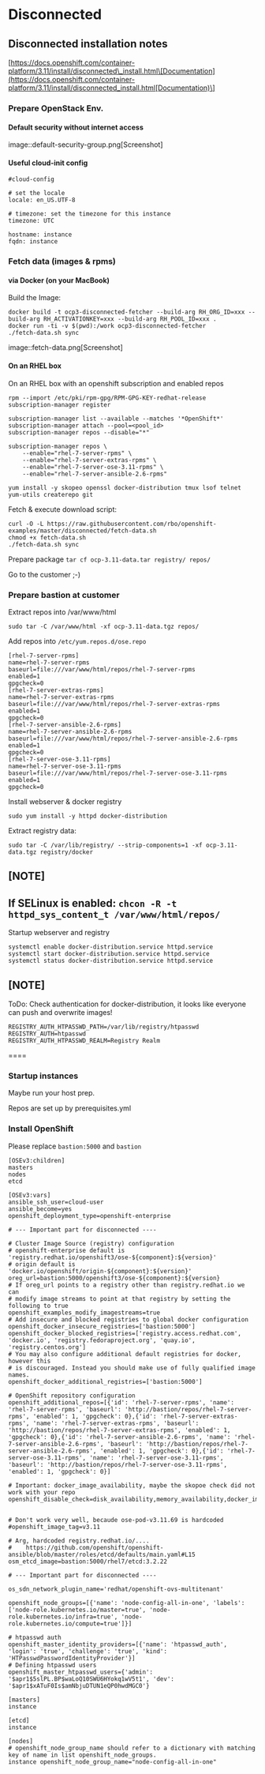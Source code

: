# Disconnected

## Disconnected installation notes

[https://docs.openshift.com/container-platform/3.11/install/disconnected\_install.html\[Documentation](https://docs.openshift.com/container-platform/3.11/install/disconnected_install.html[Documentation)\]

### Prepare OpenStack Env.

#### Default security without internet access

image::default-security-group.png\[Screenshot\]

#### Useful cloud-init config

```text
#cloud-config

# set the locale
locale: en_US.UTF-8

# timezone: set the timezone for this instance
timezone: UTC

hostname: instance
fqdn: instance
```

### Fetch data \(images & rpms\)

#### via Docker \(on your MacBook\)

Build the Image:

```text
docker build -t ocp3-disconnected-fetcher --build-arg RH_ORG_ID=xxx --build-arg RH_ACTIVATIONKEY=xxx --build-arg RH_POOL_ID=xxx .
docker run -ti -v $(pwd):/work ocp3-disconnected-fetcher
./fetch-data.sh sync
```

image::fetch-data.png\[Screenshot\]

#### On an RHEL box

On an RHEL box with an openshift subscription and enabled repos

```text
rpm --import /etc/pki/rpm-gpg/RPM-GPG-KEY-redhat-release
subscription-manager register

subscription-manager list --available --matches '*OpenShift*'
subscription-manager attach --pool=<pool_id>
subscription-manager repos --disable="*"

subscription-manager repos \
    --enable="rhel-7-server-rpms" \
    --enable="rhel-7-server-extras-rpms" \
    --enable="rhel-7-server-ose-3.11-rpms" \
    --enable="rhel-7-server-ansible-2.6-rpms"

yum install -y skopeo openssl docker-distribution tmux lsof telnet yum-utils createrepo git
```

Fetch & execute download script:

```text
curl -O -L https://raw.githubusercontent.com/rbo/openshift-examples/master/disconnected/fetch-data.sh
chmod +x fetch-data.sh
./fetch-data.sh sync
```

Prepare package `tar cf ocp-3.11-data.tar registry/ repos/`

Go to the customer ;-\)

### Prepare bastion at customer

Extract repos into /var/www/html

```text
sudo tar -C /var/www/html -xf ocp-3.11-data.tgz repos/
```

Add repos into `/etc/yum.repos.d/ose.repo`

```text
[rhel-7-server-rpms]
name=rhel-7-server-rpms
baseurl=file:///var/www/html/repos/rhel-7-server-rpms
enabled=1
gpgcheck=0
[rhel-7-server-extras-rpms]
name=rhel-7-server-extras-rpms
baseurl=file:///var/www/html/repos/rhel-7-server-extras-rpms
enabled=1
gpgcheck=0
[rhel-7-server-ansible-2.6-rpms]
name=rhel-7-server-ansible-2.6-rpms
baseurl=file:///var/www/html/repos/rhel-7-server-ansible-2.6-rpms
enabled=1
gpgcheck=0
[rhel-7-server-ose-3.11-rpms]
name=rhel-7-server-ose-3.11-rpms
baseurl=file:///var/www/html/repos/rhel-7-server-ose-3.11-rpms
enabled=1
gpgcheck=0
```

Install webserver & docker registry

```text
sudo yum install -y httpd docker-distribution
```

Extract registry data:

```text
sudo tar -C /var/lib/registry/ --strip-components=1 -xf ocp-3.11-data.tgz registry/docker
```

## \[NOTE\]

## If SELinux is enabled: `chcon -R -t httpd_sys_content_t /var/www/html/repos/`

Startup webserver and registry

```text
systemctl enable docker-distribution.service httpd.service
systemctl start docker-distribution.service httpd.service
systemctl status docker-distribution.service httpd.service
```

## \[NOTE\]

ToDo: Check authentication for docker-distribution, it looks like everyone can push and overwrite images!

```text
REGISTRY_AUTH_HTPASSWD_PATH=/var/lib/registry/htpasswd
REGISTRY_AUTH=htpasswd
REGISTRY_AUTH_HTPASSWD_REALM=Registry Realm
```

====

### Startup instances

Maybe run your host prep.

Repos are set up by prerequisites.yml

### Install OpenShift

Please replace `bastion:5000` and `bastion`

```text
[OSEv3:children]
masters
nodes
etcd

[OSEv3:vars]
ansible_ssh_user=cloud-user
ansible_become=yes
openshift_deployment_type=openshift-enterprise

# --- Important part for disconnected ----

# Cluster Image Source (registry) configuration
# openshift-enterprise default is 'registry.redhat.io/openshift3/ose-${component}:${version}'
# origin default is 'docker.io/openshift/origin-${component}:${version}'
oreg_url=bastion:5000/openshift3/ose-${component}:${version}
# If oreg_url points to a registry other than registry.redhat.io we can
# modify image streams to point at that registry by setting the following to true
openshift_examples_modify_imagestreams=true
# Add insecure and blocked registries to global docker configuration
openshift_docker_insecure_registries=['bastion:5000']
openshift_docker_blocked_registries=['registry.access.redhat.com', 'docker.io', 'registry.fedoraproject.org', 'quay.io', 'registry.centos.org']
# You may also configure additional default registries for docker, however this
# is discouraged. Instead you should make use of fully qualified image names.
openshift_docker_additional_registries=['bastion:5000']

# OpenShift repository configuration
openshift_additional_repos=[{'id': 'rhel-7-server-rpms', 'name': 'rhel-7-server-rpms', 'baseurl': 'http://bastion/repos/rhel-7-server-rpms', 'enabled': 1, 'gpgcheck': 0},{'id': 'rhel-7-server-extras-rpms', 'name': 'rhel-7-server-extras-rpms', 'baseurl': 'http://bastion/repos/rhel-7-server-extras-rpms', 'enabled': 1, 'gpgcheck': 0},{'id': 'rhel-7-server-ansible-2.6-rpms', 'name': 'rhel-7-server-ansible-2.6-rpms', 'baseurl': 'http://bastion/repos/rhel-7-server-ansible-2.6-rpms', 'enabled': 1, 'gpgcheck': 0},{'id': 'rhel-7-server-ose-3.11-rpms', 'name': 'rhel-7-server-ose-3.11-rpms', 'baseurl': 'http://bastion/repos/rhel-7-server-ose-3.11-rpms', 'enabled': 1, 'gpgcheck': 0}]

# Important: docker_image_availability, maybe the skopoe check did not work with your repo
openshift_disable_check=disk_availability,memory_availability,docker_image_availability


# Don't work very well, becaude ose-pod-v3.11.69 is hardcoded
#openshift_image_tag=v3.11

# Arg, hardcoded registry.redhat.io/....
#    https://github.com/openshift/openshift-ansible/blob/master/roles/etcd/defaults/main.yaml#L15
osm_etcd_image=bastion:5000/rhel7/etcd:3.2.22

# --- Important part for disconnected ----

os_sdn_network_plugin_name='redhat/openshift-ovs-multitenant'

openshift_node_groups=[{'name': 'node-config-all-in-one', 'labels': ['node-role.kubernetes.io/master=true', 'node-role.kubernetes.io/infra=true', 'node-role.kubernetes.io/compute=true']}]

# htpasswd auth
openshift_master_identity_providers=[{'name': 'htpasswd_auth', 'login': 'true', 'challenge': 'true', 'kind': 'HTPasswdPasswordIdentityProvider'}]
# Defining htpasswd users
openshift_master_htpasswd_users={'admin': '$apr1$5slPL.BP$waLoQ10SWU6HYokq1wV5t1', 'dev': '$apr1$xATuF0Is$amNbjuDTUN1eQP0hwdMGC0'}

[masters]
instance

[etcd]
instance

[nodes]
# openshift_node_group_name should refer to a dictionary with matching key of name in list openshift_node_groups.
instance openshift_node_group_name="node-config-all-in-one"
```

